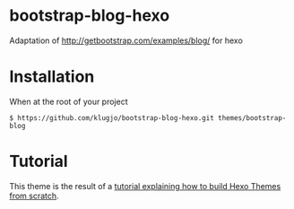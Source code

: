 # bootstrap-blog-hexo
Adaptation of http://getbootstrap.com/examples/blog/ for hexo

# Installation

When at the root of your project

```
$ https://github.com/klugjo/bootstrap-blog-hexo.git themes/bootstrap-blog
```

# Tutorial

This theme is the result of a [tutorial explaining how to build Hexo Themes from scratch](http://www.codeblocq.com/2016/03/Create-an-Hexo-Theme-Part-1-Index/).

